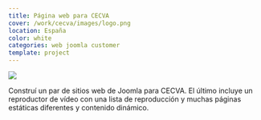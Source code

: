 ```yaml
---
title: Página web para CECVA
cover: /work/cecva/images/logo.png
location: España
color: white
categories: web joomla customer
template: project
---
```


![](/work/cecva/images/1.png)

Construí un par de sitios web de Joomla para CECVA. El último incluye un reproductor de vídeo con una lista de reproducción y muchas páginas estáticas diferentes y contenido dinámico.
